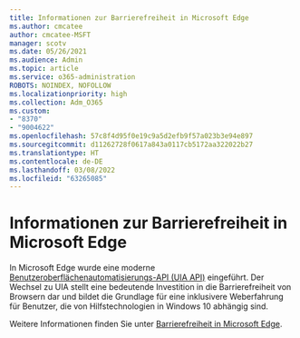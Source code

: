 ```yaml
---
title: Informationen zur Barrierefreiheit in Microsoft Edge
ms.author: cmcatee
author: cmcatee-MSFT
manager: scotv
ms.date: 05/26/2021
ms.audience: Admin
ms.topic: article
ms.service: o365-administration
ROBOTS: NOINDEX, NOFOLLOW
ms.localizationpriority: high
ms.collection: Adm_O365
ms.custom:
- "8370"
- "9004622"
ms.openlocfilehash: 57c8f4d95f0e19c9a5d2efb9f57a023b3e94e897
ms.sourcegitcommit: d11262728f0617a843a0117cb5172aa322022b27
ms.translationtype: HT
ms.contentlocale: de-DE
ms.lasthandoff: 03/08/2022
ms.locfileid: "63265085"
---
```

# <a name="learn-about-accessibility-in-microsoft-edge"></a>Informationen zur Barrierefreiheit in Microsoft Edge

In Microsoft Edge wurde eine moderne [Benutzeroberflächenautomatisierungs-API (UIA API)](https://go.microsoft.com/fwlink/?linkid=2153423) eingeführt. Der Wechsel zu UIA stellt eine bedeutende Investition in die Barrierefreiheit von Browsern dar und bildet die Grundlage für eine inklusivere Weberfahrung für Benutzer, die von Hilfstechnologien in Windows 10 abhängig sind. 

Weitere Informationen finden Sie unter [Barrierefreiheit in Microsoft Edge](https://go.microsoft.com/fwlink/?linkid=2153512).
